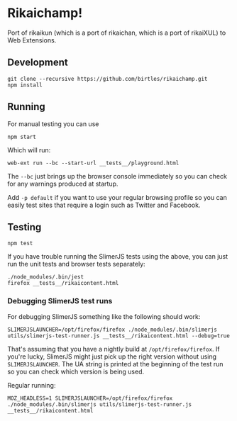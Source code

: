 # Rikaichamp!

Port of rikaikun (which is a port of rikaichan, which is a port of rikaiXUL) to
Web Extensions.

## Development

```
git clone --recursive https://github.com/birtles/rikaichamp.git
npm install
```

## Running

For manual testing you can use

```
npm start
```

Which will run:

```
web-ext run --bc --start-url __tests__/playground.html
```

The `--bc` just brings up the browser console immediately so you can check for
any warnings produced at startup.

Add `-p default` if you want to use your regular browsing profile so you can
easily test sites that require a login such as Twitter and Facebook.

## Testing

`
npm test
`

If you have trouble running the SlimerJS tests using the above, you can just run
the unit tests and browser tests separately:

```
./node_modules/.bin/jest
firefox __tests__/rikaicontent.html
```

### Debugging SlimerJS test runs

For debugging SlimerJS something like the following should work:

```
SLIMERJSLAUNCHER=/opt/firefox/firefox ./node_modules/.bin/slimerjs utils/slimerjs-test-runner.js __tests__/rikaicontent.html --debug=true
```

That's assuming that you have a nightly build at `/opt/firefox/firefox`. If
you're lucky, SlimerJS might just pick up the right version without using
`SLIMERJSLAUNCHER`. The UA string is printed at the beginning of the test run so
you can check which version is being used.

Regular running:

```
MOZ_HEADLESS=1 SLIMERJSLAUNCHER=/opt/firefox/firefox ./node_modules/.bin/slimerjs utils/slimerjs-test-runner.js __tests__/rikaicontent.html
```
